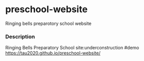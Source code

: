 # preschool-website
Ringing bells preparotory school website

### Description
Ringing Bells Preparatory School site:underconstruction
#demo https://tau2020.github.io/preschool-website/

